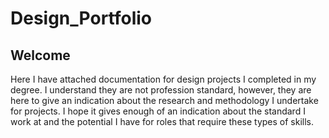 # Design_Portfolio

## Welcome
Here I have attached documentation for design projects I completed in my degree. I understand they are not profession standard, however, they are here to give an indication about the research and methodology I undertake for projects. I hope it gives enough of an indication about the standard I work at and the potential I have for roles that require these types of skills.
